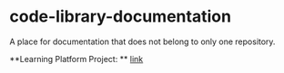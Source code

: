 # code-library-documentation
A place for documentation that does not belong to only one repository.

**Learning Platform Project: ** [link](https://app.code.berlin/projects/ckysjm8f4145610wl8e2e34fef)
